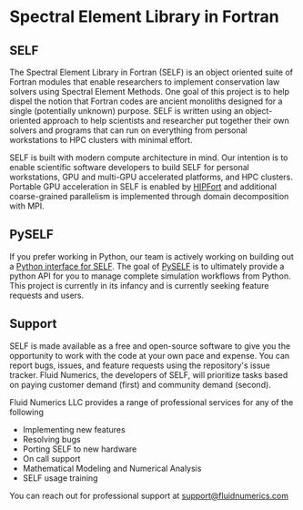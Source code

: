 # Spectral Element Library in Fortran

## SELF
The Spectral Element Library in Fortran (SELF) is an object oriented suite of Fortran modules that enable researchers to implement conservation law solvers using Spectral Element Methods. One goal of this project is to help dispel the notion that Fortran codes are ancient monoliths designed for a single (potentially unknown) purpose. SELF is written using an object-oriented approach to help scientists and researcher put together their own solvers and programs that can run on everything from personal workstations to HPC clusters with minimal effort.

SELF is built with modern compute architecture in mind. Our intention is to enable scientific software developers to build SELF for personal workstations, GPU and multi-GPU accelerated platforms, and HPC clusters. Portable GPU acceleration in SELF is enabled by [HIPFort](https://github.com/ROCmSoftwarePlatform/hipfort) and additional coarse-grained parallelism is implemented through domain decomposition with MPI.

## PySELF
If you prefer working in Python, our team is actively working on building out a [Python interface for SELF](https://fluidnumerics.github.io/pyself). The goal of [PySELF](https://fluidnumerics.github.io/pyself) is to ultimately provide a python API for you to manage complete simulation workflows from Python. This project is currently in its infancy and is currently seeking feature requests and users.


## Support

SELF is made available as a free and open-source software to give you the opportunity to work with the code at your own pace and expense. You can report bugs, issues, and feature requests using the repository's issue tracker. Fluid Numerics, the developers of SELF, will prioritize tasks based on paying customer demand (first) and community demand (second).

Fluid Numerics LLC provides a range of professional services for any of the following

* Implementing new features
* Resolving bugs
* Porting SELF to new hardware
* On call support
* Mathematical Modeling and Numerical Analysis
* SELF usage training

You can reach out for professional support at [support@fluidnumerics.com](mailto:support@fluidnumerics.com)
